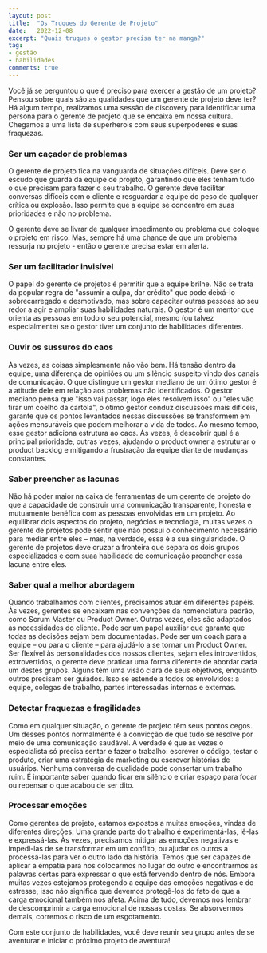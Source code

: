 ```yaml
---
layout: post
title:  "Os Truques do Gerente de Projeto"
date:   2022-12-08
excerpt: "Quais truques o gestor precisa ter na manga?"
tag:
- gestão
- habilidades
comments: true
---
```

Você já se perguntou o que é preciso para exercer a gestão de um projeto? Pensou sobre quais são as qualidades que um gerente de projeto deve ter? Há algum tempo, realizamos uma sessão de discovery para identificar uma persona para o gerente de projeto que se encaixa em nossa cultura. Chegamos a uma lista de superherois com seus superpoderes e suas fraquezas.

### Ser um caçador de problemas

O gerente de projeto fica na vanguarda de situações difíceis. Deve ser o escudo que guarda da equipe de projeto, garantindo que eles tenham tudo o que precisam para fazer o seu trabalho. O gerente deve facilitar conversas difíceis com o cliente e resguardar a equipe do peso de qualquer crítica ou explosão. Isso permite que a equipe se concentre em suas prioridades e não no problema.

O gerente deve se livrar de qualquer impedimento ou problema que coloque o projeto em risco. Mas, sempre há uma chance de que um problema ressurja no projeto - então o gerente precisa estar em alerta.

### Ser um facilitador invisível

O papel do gerente de projetos é permitir que a equipe brilhe. Não se trata da popular regra de "assumir a culpa, dar crédito" que pode deixá-lo sobrecarregado e desmotivado, mas sobre capacitar outras pessoas ao seu redor a agir e ampliar suas habilidades naturais. O gestor é um mentor que orienta as pessoas em todo o seu potencial, mesmo (ou talvez especialmente) se o gestor tiver um conjunto de habilidades diferentes.

### Ouvir os sussuros do caos

Às vezes, as coisas simplesmente não vão bem. Há tensão dentro da equipe, uma diferença de opiniões ou um silêncio suspeito vindo dos canais de comunicação. O que distingue um gestor mediano de um ótimo gestor é a atitude dele em relação aos problemas não identificados. O gestor mediano pensa que "isso vai passar, logo eles resolvem isso" ou "eles vão tirar um coelho da cartola", o ótimo gestor conduz discussões mais difíceis, garante que os pontos levantados nessas discussões se transformem em ações mensuráveis que podem melhorar a vida de todos. Ao mesmo tempo, esse gestor adiciona estrutura ao caos. Às vezes, é descobrir qual é a principal prioridade, outras vezes, ajudando o product owner a estruturar o product backlog e mitigando a frustração da equipe diante de mudanças constantes.

### Saber preencher as lacunas
Não há poder maior na caixa de ferramentas de um gerente de projeto do que a capacidade de construir uma comunicação transparente, honesta e mutuamente benéfica com as pessoas envolvidas em um projeto. Ao equilibrar dois aspectos do projeto, negócios e tecnologia, muitas vezes o gerente de projetos pode sentir que não possui o conhecimento necessário para mediar entre eles – mas, na verdade, essa é a sua singularidade. O gerente de projetos deve cruzar a fronteira que separa os dois grupos especializados e com suaa habilidade de comunicação preencher essa lacuna entre eles.

### Saber qual a melhor abordagem
Quando trabalhamos com clientes, precisamos atuar em diferentes papéis. Às vezes, gerentes se encaixam nas convenções da nomenclatura padrão, como Scrum Master ou Product Owner. Outras vezes, eles são adaptados às necessidades do cliente. Pode ser um papel auxiliar que garante que todas as decisões sejam bem documentadas. Pode ser um coach para a equipe – ou para o cliente – para ajudá-lo a se tornar um Product Owner. Ser flexível às personalidades dos nossos clientes, sejam eles introvertidos, extrovertidos, o gerente deve praticar uma forma diferente de abordar cada um destes grupos. Alguns têm uma visão clara de seus objetivos, enquanto outros precisam ser guiados.
Isso se estende a todos os envolvidos: a equipe, colegas de trabalho, partes interessadas internas e externas.

### Detectar fraquezas e fragilidades
Como em qualquer situação, o gerente de projeto têm seus pontos cegos. Um desses pontos normalmente é a convicção de que tudo se resolve por meio de uma comunicação saudável. A verdade é que às vezes o especialista só precisa sentar e fazer o trabalho: escrever o código, testar o produto, criar uma estratégia de marketing ou escrever histórias de usuários. Nenhuma conversa de qualidade pode consertar um trabalho ruim. É importante saber quando ficar em silêncio e criar espaço para focar ou repensar o que acabou de ser dito.

### Processar emoções
Como gerentes de projeto, estamos expostos a muitas emoções, vindas de diferentes direções. Uma grande parte do trabalho é experimentá-las, lê-las e expressá-las.
Às vezes, precisamos mitigar as emoções negativas e impedi-las de se transformar em um conflito, ou ajudar os outros a processá-las para ver o outro lado da história. Temos que ser capazes de aplicar a empatia para nos colocarmos no lugar do outro e encontrarmos as palavras certas para expressar o que está fervendo dentro de nós.
Embora muitas vezes estejamos protegendo a equipe das emoções negativas e do estresse, isso não significa que devemos protegê-los do fato de que a carga emocional também nos afeta.
Acima de tudo, devemos nos lembrar de descomprimir a carga emocional de nossas costas. Se absorvermos demais, corremos o risco de um esgotamento.

Com este conjunto de habilidades, você deve reunir seu grupo antes de se aventurar e iniciar o próximo projeto de aventura!